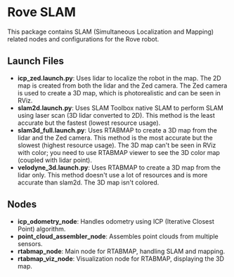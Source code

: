 # Rove SLAM

This package contains SLAM (Simultaneous Localization and Mapping) related nodes and configurations for the Rove robot.

## Launch Files

- **icp_zed.launch.py**: Uses lidar to localize the robot in the map. The 2D map is created from both the lidar and the Zed camera. The Zed camera is used to create a 3D map, which is photorealistic and can be seen in RViz.
- **slam2d.launch.py**: Uses SLAM Toolbox native SLAM to perform SLAM using laser scan (3D lidar converted to 2D). This method is the least accurate but the fastest (lowest resource usage).
- **slam3d_full.launch.py**: Uses RTABMAP to create a 3D map from the lidar and the Zed camera. This method is the most accurate but the slowest (highest resource usage). The 3D map can't be seen in RViz with color; you need to use RTABMAP viewer to see the 3D color map (coupled with lidar point).
- **velodyne_3d.launch.py**: Uses RTABMAP to create a 3D map from the lidar only. This method doesn't use a lot of resources and is more accurate than slam2d. The 3D map isn't colored.

## Nodes

- **icp_odometry_node**: Handles odometry using ICP (Iterative Closest Point) algorithm.
- **point_cloud_assembler_node**: Assembles point clouds from multiple sensors.
- **rtabmap_node**: Main node for RTABMAP, handling SLAM and mapping.
- **rtabmap_viz_node**: Visualization node for RTABMAP, displaying the 3D map.